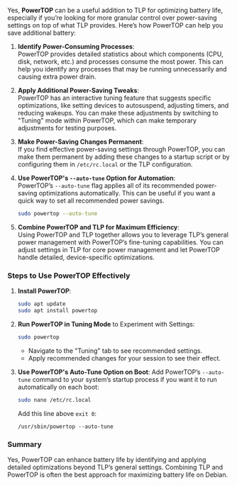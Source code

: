 Yes, **PowerTOP** can be a useful addition to TLP for optimizing battery life, especially if you’re looking for more granular control over power-saving settings on top of what TLP provides. Here’s how PowerTOP can help you save additional battery:

1. **Identify Power-Consuming Processes**:  
   PowerTOP provides detailed statistics about which components (CPU, disk, network, etc.) and processes consume the most power. This can help you identify any processes that may be running unnecessarily and causing extra power drain.

2. **Apply Additional Power-Saving Tweaks**:  
   PowerTOP has an interactive tuning feature that suggests specific optimizations, like setting devices to autosuspend, adjusting timers, and reducing wakeups. You can make these adjustments by switching to "Tuning" mode within PowerTOP, which can make temporary adjustments for testing purposes.

3. **Make Power-Saving Changes Permanent**:  
   If you find effective power-saving settings through PowerTOP, you can make them permanent by adding these changes to a startup script or by configuring them in `/etc/rc.local` or the TLP configuration.

4. **Use PowerTOP's `--auto-tune` Option for Automation**:  
   PowerTOP’s `--auto-tune` flag applies all of its recommended power-saving optimizations automatically. This can be useful if you want a quick way to set all recommended power savings.

   ```bash
   sudo powertop --auto-tune
   ```

5. **Combine PowerTOP and TLP for Maximum Efficiency**:  
   Using PowerTOP and TLP together allows you to leverage TLP’s general power management with PowerTOP’s fine-tuning capabilities. You can adjust settings in TLP for core power management and let PowerTOP handle detailed, device-specific optimizations.

### Steps to Use PowerTOP Effectively

1. **Install PowerTOP**:

   ```bash
   sudo apt update
   sudo apt install powertop
   ```

2. **Run PowerTOP in Tuning Mode** to Experiment with Settings:

   ```bash
   sudo powertop
   ```

   - Navigate to the "Tuning" tab to see recommended settings.
   - Apply recommended changes for your session to see their effect.

3. **Use PowerTOP's Auto-Tune Option on Boot**:
   Add PowerTOP’s `--auto-tune` command to your system’s startup process if you want it to run automatically on each boot:

   ```bash
   sudo nano /etc/rc.local
   ```

   Add this line above `exit 0`:

   ```plaintext
   /usr/sbin/powertop --auto-tune
   ```

### Summary

Yes, PowerTOP can enhance battery life by identifying and applying detailed optimizations beyond TLP’s general settings. Combining TLP and PowerTOP is often the best approach for maximizing battery life on Debian.